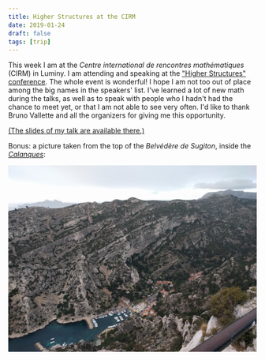```yaml
---
title: Higher Structures at the CIRM
date: 2019-01-24
draft: false
tags: [trip]
---
```


This week I am at the _Centre international de rencontres mathématiques_ (CIRM) in Luminy.
I am attending and speaking at the ["Higher Structures" conference](https://conferences.cirm-math.fr/1959.html).
The whole event is wonderful!
I hope I am not too out of place among the big names in the speakers' list.
I've learned a lot of new math during the talks, as well as to speak with people who I hadn't had the chance to meet yet, or that I am not able to see very often.
I'd like to thank Bruno Vallette and all the organizers for giving me this opportunity.

<!--more-->

[(The slides of my talk are available there.)](talk/cirm18)

Bonus: a picture taken from the top of the *Belvédère de Sugiton*, inside the [*Calanques*](https://en.wikipedia.org/wiki/Massif_des_Calanques):

![Photo taken from the Belvédère de Sugiton](belvedere.jpg)
